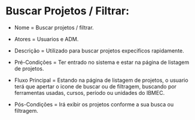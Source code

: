 # Buscar Projetos / Filtrar:

- Nome = Buscar projetos / filtrar.  
  
- Atores = Usuarios e ADM.
  
- Descrição = Utilizado para buscar projetos expecificos rapidamente.  
  
- Pré-Condições = Ter entrado no sistema e estar na página de listagem de projetos.  
  
- Fluxo Principal = Estando na página de listagem de projetos, o usuario terá que apertar o icone de buscar ou de filtragem, buscando por ferramentas usadas, cursos, período ou unidades do IBMEC.  
  
- Pós-Condições  = Irá exibir os projetos conforme a sua busca ou filtragem.  
  
